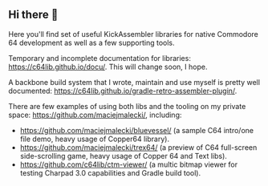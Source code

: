 ## Hi there 👋

Here you'll find set of useful KickAssembler libraries for native Commodore 64 development as well as a few supporting tools.

Temporary and incomplete documentation for libraries: https://c64lib.github.io/docu/. This will change soon, I hope.

A backbone build system that I wrote, maintain and use myself is pretty well documented: https://c64lib.github.io/gradle-retro-assembler-plugin/.

There are few examples of using both libs and the tooling on my private space: https://github.com/maciejmalecki/, including:
* https://github.com/maciejmalecki/bluevessel/ (a sample C64 intro/one file demo, heavy usage of Copper64 library).
* https://github.com/maciejmalecki/trex64/ (a preview of C64 full-screen side-scrolling game, heavy usage of Copper 64 and Text libs).
* https://github.com/c64lib/ctm-viewer/ (a multic bitmap viewer for testing Charpad 3.0 capabilities and Gradle build tool).
